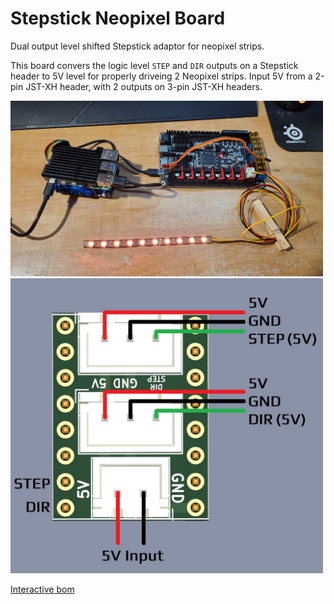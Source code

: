 # Stepstick Neopixel Board
Dual output level shifted Stepstick adaptor for neopixel strips.

This board convers the logic level `STEP` and `DIR` outputs on a Stepstick header to 5V level for properly driveing 2 Neopixel strips. Input 5V from a 2-pin JST-XH header, with 2 outputs on 3-pin JST-XH headers.

<img src="Images/Overview.jpg" width="500">

<img src="Images/Wiring.jpg" width="500">

[Interactive bom](http://htmlpreview.github.io/?https://github.com/timmit99/Stepstick_Neopixel_Board/blob/main/iBOM/StepstickPixel.html)